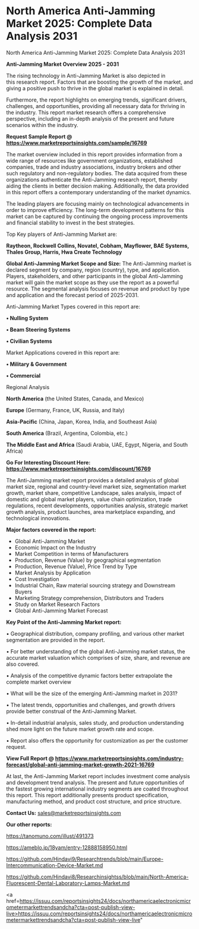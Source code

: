 # North America Anti-Jamming Market 2025: Complete Data Analysis 2031
North America Anti-Jamming Market 2025: Complete Data Analysis 2031

<Strong> Anti-Jamming Market Overview 2025 - 2031</strong>

The rising technology in Anti-Jamming Market is also depicted in this research report. Factors that are boosting the growth of the market, and giving a positive push to thrive in the global market is explained in detail.

Furthermore, the report highlights on emerging trends, significant drivers, challenges, and opportunities, providing all necessary data for thriving in the industry. This report market research offers a comprehensive perspective, including an in-depth analysis of the present and future scenarios within the industry.

<strong>Request Sample Report @ <a href=https://www.marketreportsinsights.com/sample/16769>https://www.marketreportsinsights.com/sample/16769</a></strong>

The market overview included in this report provides information from a wide range of resources like government organizations, established companies, trade and industry associations, industry brokers and other such regulatory and non-regulatory bodies. The data acquired from these organizations authenticate the Anti-Jamming research report, thereby aiding the clients in better decision making. Additionally, the data provided in this report offers a contemporary understanding of the market dynamics.

The leading players are focusing mainly on technological advancements in order to improve efficiency. The long-term development patterns for this market can be captured by continuing the ongoing process improvements and financial stability to invest in the best strategies.

Top Key players of Anti-Jamming Market are:

<strong>Raytheon, Rockwell Collins, Novatel, Cobham, Mayflower, BAE Systems, Thales Group, Harris, Hwa Create Technology</strong>

<strong><b>Global Anti-Jamming Market Scope and Size:</b></strong>
The Anti-Jamming market is declared segment by company, region (country), type, and application. Players, stakeholders, and other participants in the global Anti-Jamming market will gain the market scope as they use the report as a powerful resource. The segmental analysis focuses on revenue and product by type and application and the forecast period of 2025-2031.

Anti-Jamming Market Types covered in this report are:

<strong>• Nulling System

• Beam Steering Systems

• Civilian Systems</strong>

Market Applications covered in this report are:

<strong>• Military & Government

• Commercial</strong> 

Regional Analysis

<strong>North America</strong> (the United States, Canada, and Mexico)

<strong>Europe</strong> (Germany, France, UK, Russia, and Italy)

<strong>Asia-Pacific</strong> (China, Japan, Korea, India, and Southeast Asia)

<strong>South America</strong> (Brazil, Argentina, Colombia, etc.)

<strong>The Middle East and Africa</strong> (Saudi Arabia, UAE, Egypt, Nigeria, and South Africa)

<strong>Go For Interesting Discount Here: <a href=https://www.marketreportsinsights.com/discount/16769>https://www.marketreportsinsights.com/discount/16769</a></strong>

The Anti-Jamming market report provides a detailed analysis of global market size, regional and country-level market size, segmentation market growth, market share, competitive Landscape, sales analysis, impact of domestic and global market players, value chain optimization, trade regulations, recent developments, opportunities analysis, strategic market growth analysis, product launches, area marketplace expanding, and technological innovations.

<strong><b>Major factors covered in the report:</b></strong>
<ul>
  <li>Global Anti-Jamming Market </li>
  <li>Economic Impact on the Industry</li>
  <li>Market Competition in terms of Manufacturers</li>
  <li>Production, Revenue (Value) by geographical segmentation</li>
  <li>Production, Revenue (Value), Price Trend by Type</li>
  <li>Market Analysis by Application</li>
  <li>Cost Investigation</li>
  <li>Industrial Chain, Raw material sourcing strategy and Downstream Buyers</li>
  <li>Marketing Strategy comprehension, Distributors and Traders</li>
  <li>Study on Market Research Factors</li>
  <li>Global Anti-Jamming Market Forecast</li>
</ul>

<strong><b>Key Point of the Anti-Jamming Market report:</b></strong>

• Geographical distribution, company profiling, and various other market segmentation are provided in the report.

• For better understanding of the global Anti-Jamming market status, the accurate market valuation which comprises of size, share, and revenue are also covered.

• Analysis of the competitive dynamic factors better extrapolate the complete market overview

• What will be the size of the emerging Anti-Jamming market in 2031?

• The latest trends, opportunities and challenges, and growth drivers provide better construal of the Anti-Jamming Market.

• In-detail industrial analysis, sales study, and production understanding shed more light on the future market growth rate and scope.

• Report also offers the opportunity for customization as per the customer request.

<strong><b>View Full Report @ <a href=https://www.marketreportsinsights.com/industry-forecast/global-anti-jamming-market-growth-2021-16769>https://www.marketreportsinsights.com/industry-forecast/global-anti-jamming-market-growth-2021-16769</a></b></strong>


At last, the Anti-Jamming Market report includes investment come analysis and development trend analysis. The present and future opportunities of the fastest growing international industry segments are coated throughout this report. This report additionally presents product specification, manufacturing method, and product cost structure, and price structure.

<strong>Contact Us:</strong>
sales@marketreportsinsights.com

<strong>Our other reports:</strong>

<a href=https://tanomuno.com/illust/491373>https://tanomuno.com/illust/491373</a>

<a href=https://ameblo.jp/18yam/entry-12888158950.html>https://ameblo.jp/18yam/entry-12888158950.html</a>

<a href=https://github.com/Hindavi9/Researchtrends/blob/main/Europe-Intercommunication-Device-Market.md>https://github.com/Hindavi9/Researchtrends/blob/main/Europe-Intercommunication-Device-Market.md</a>

<a href=https://github.com/Hindavi8/Researchinsightss/blob/main/North-America-Fluorescent-Dental-Laboratory-Lamps-Market.md>https://github.com/Hindavi8/Researchinsightss/blob/main/North-America-Fluorescent-Dental-Laboratory-Lamps-Market.md</a>

<a href=https://issuu.com/reportsinsights24/docs/northamericaelectronicmicrometermarkettrendsandcha?cta=post-publish-view-live>https://issuu.com/reportsinsights24/docs/northamericaelectronicmicrometermarkettrendsandcha?cta=post-publish-view-live</a>"

